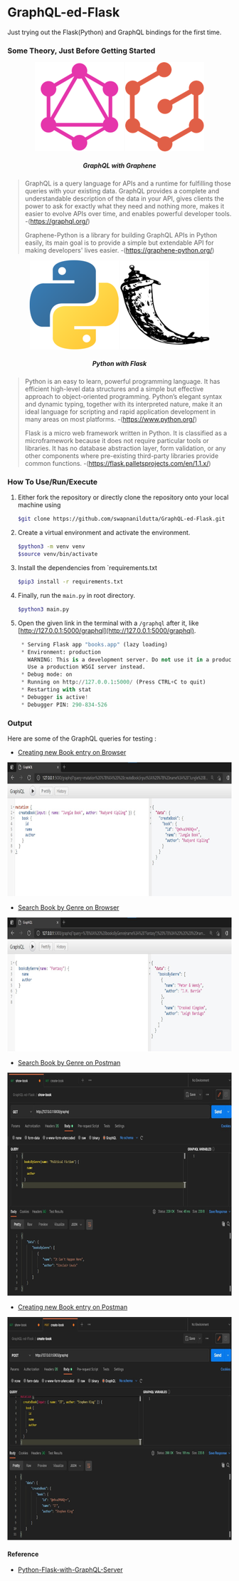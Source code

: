 # GraphQL-ed-Flask

Just trying out the Flask(Python) and GraphQL bindings for the first time.

### Some Theory, Just Before Getting Started

<p align="center">
<img src="assets/graphql.png" height="200">
<img src="assets/graphene.png" height="200">
<h5 align="center">GraphQL with Graphene</h5>
</p>

> GraphQL is a query language for APIs and a runtime for fulfilling those queries with your existing data. GraphQL provides a complete and understandable description of the data in your API, gives clients the power to ask for exactly what they need and nothing more, makes it easier to evolve APIs over time, and enables powerful developer tools. -(https://graphql.org/)
>
> Graphene-Python is a library for building GraphQL APIs in Python easily, its main goal is to provide a simple but extendable API for making developers' lives easier. -(https://graphene-python.org/)

<p align="center">
<img src="assets/python.png" height="200">
<img src="assets/flask.png" height="200">
<h5 align="center">Python with Flask</h5>
</p>

> Python is an easy to learn, powerful programming language. It has efficient high-level data structures and a simple but effective approach to object-oriented programming. Python’s elegant syntax and dynamic typing, together with its interpreted nature, make it an ideal language for scripting and rapid application development in many areas on most platforms. -(https://www.python.org/)
>
> Flask is a micro web framework written in Python. It is classified as a microframework because it does not require particular tools or libraries. It has no database abstraction layer, form validation, or any other components where pre-existing third-party libraries provide common functions. -(https://flask.palletsprojects.com/en/1.1.x/)

### How To Use/Run/Execute

1. Either fork the repository or directly clone the repository onto your local machine using

   ```bash
   $git clone https://github.com/swapnanildutta/GraphQL-ed-Flask.git
   ```

2. Create a virtual environment and activate the environment.

   ```bash
   $python3 -m venv venv
   $source venv/bin/activate
   ```

3. Install the dependencies from `requirements.txt

   ```bash
   $pip3 install -r requirements.txt
   ```

4. Finally, run the `main.py` in root directory.

   ```bash
   $python3 main.py
   ```

5. Open the given link in the terminal with a `/graphql` after it, like [http://127.0.0.1:5000/graphql](http://127.0.0.1:5000/graphql).

   ```python
    * Serving Flask app "books.app" (lazy loading)
    * Environment: production
      WARNING: This is a development server. Do not use it in a production deployment.
      Use a production WSGI server instead.
    * Debug mode: on
    * Running on http://127.0.0.1:5000/ (Press CTRL+C to quit)
    * Restarting with stat
    * Debugger is active!
    * Debugger PIN: 290-834-526
   ```

### Output

Here are some of the GraphQL queries for testing :

- [Creating new Book entry on Browser](test\createBook-test.graphql)

<p align="center">
<img src="assets\create-book.jpg" height="300">
</p>

- [Search Book by Genre on Browser](test\genre-test.graphql)

<p align="center">
<img src="assets\show-genre.jpg" height="300">
</p>

- [Search Book by Genre on Postman](test\genre-test.graphql)

<p align="center">
<img src="assets\postman-search.jpg" height="500">
</p>

- [Creating new Book entry on Postman](test\createBook-test.graphql)

<p align="center">
<img src="assets\add-book-postman.jpg" height="500">
</p>

#### Reference

- [Python-Flask-with-GraphQL-Server](https://www.notion.so/Python-Flask-with-GraphQL-Server-implementing-SQLAlchemy-graphene-and-SQLite-by-Pablo-A-Del-V-b0f99904b930444c93288b9d07bd2d1a#5eba2b3417ee499db5a4b97b261c9d5b)
